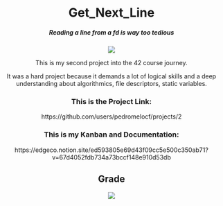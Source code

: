 <div align="center">
  <h1> Get_Next_Line </h1>
  <h5> Reading a line from a fd is way too tedious </h5>
</div>

<p align="center">
  <img src="https://github.com/pedromelocf/utilities/blob/master/get_next_linem.png" />
</p>



<div align="center">

This is my second project into the 42 course journey.

It was a hard project because it demands a lot of logical skills and a deep understanding about algorithmics, file descriptors, static variables.

<h3> This is the Project Link: </h3> 
https://github.com/users/pedromelocf/projects/2

<h3>This is my Kanban and Documentation: </h3>
https://edgeco.notion.site/ed593805e69d43f09cc5e500c350ab71?v=67d4052fdb734a73bccf148e910d53db

</div>

<div align="center">
  <h2> Grade </h2>
</div>

<div align="center">
  <img src="https://github.com/pedromelocf/utilities/blob/master/125.png" />
</div>


